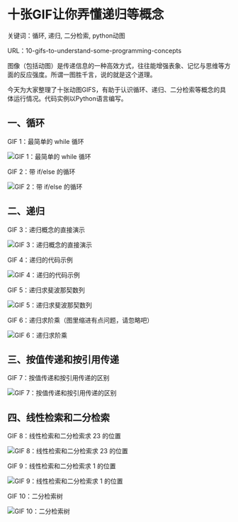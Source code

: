 # 十张GIF让你弄懂递归等概念

关键词：循环, 递归, 二分检索, python动图

URL：10-gifs-to-understand-some-programming-concepts

图像（包括动图）是传递信息的一种高效方式，往往能增强表象、记忆与思维等方面的反应强度。所谓一图胜千言，说的就是这个道理。

今天为大家整理了十张动图GIFS，有助于认识循环、递归、二分检索等概念的具体运行情况。代码实例以Python语言编写。

## 一、循环

GIF 1：最简单的 while 循环

​![GIF 1：最简单的 while 循环](http://ww2.sinaimg.cn/mw690/006faQNTgw1f5wnm06h3ug30ci08cake.gif)

GIF 2：带 if/else 的循环

![GIF 2：带 if/else 的循环](http://ww2.sinaimg.cn/mw690/006faQNTgw1f5wnm0mcxrg30ci07o47l.gif)

## 二、递归

GIF 3：递归概念的直接演示

![GIF 3：递归概念的直接演示](http://ww3.sinaimg.cn/mw690/006faQNTgw1f5wnlzswxcg30b408cduy.gif)

GIF 4：递归的代码示例

![GIF 4：递归的代码示例](http://ww2.sinaimg.cn/mw690/006faQNTgw1f5wnly6j5pg30aa0faqrn.gif)

GIF 5：递归求斐波那契数列

![GIF 5：递归求斐波那契数列](http://ww2.sinaimg.cn/mw690/006faQNTgw1f5wnlwhw70g30by0byu0x.gif)

GIF 6：递归求阶乘（图里缩进有点问题，请忽略吧）

![GIF 6：递归求阶乘](http://ww2.sinaimg.cn/mw690/006faQNTgw1f5wnlzf8rbg30by06ykas.gif)

## 三、按值传递和按引用传递

GIF 7：按值传递和按引用传递的区别

![GIF 7：按值传递和按引用传递的区别](http://ww2.sinaimg.cn/mw690/006faQNTgw1f5wnlxqkyfg30dw07iad0.gif)

## 四、线性检索和二分检索

GIF 8：线性检索和二分检索求 23 的位置

![GIF 8：线性检索和二分检索求 23 的位置](http://ww4.sinaimg.cn/mw690/006faQNTgw1f5wnlwwt0mg30dw099abp.gif)

GIF 9：线性检索和二分检索求 1 的位置

![GIF 9：线性检索和二分检索求 1 的位置](http://ww2.sinaimg.cn/mw690/006faQNTgw1f5wnlxbperg30dw099q4z.gif)

GIF 10：二分检索树

![GIF 10：二分检索树](http://ww3.sinaimg.cn/mw690/006faQNTgw1f5wnluctrag30ci0aitbs.gif)


